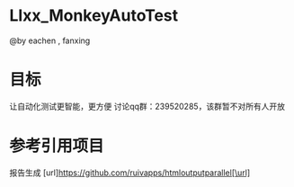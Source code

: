# Llxx_MonkeyAutoTest
@by eachen  , fanxing

# 目标
让自动化测试更智能，更方便 
讨论qq群：239520285，该群暂不对所有人开放

# 参考引用项目
报告生成 [url]https://github.com/ruivapps/htmloutputparallel[\url]

